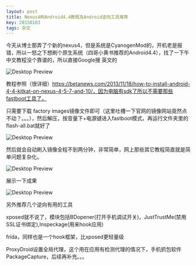 ```yaml
---
layout: post
title: Nexus4刷Android4.4教程及Android逆向工具推荐
key: 20150103
tags: 杂文
---
```

今天从博士那弄了个新的nexus4，但是系统是CyanogenMod的，开机老是报错，所以一怒之下想刷个原生系统（四哥小黄书推荐的Android4.4），找了一下午中文教程没个靠谱的，所以直接Google搜
英文的

![Desktop Preview](https://raw.githubusercontent.com/la0s/la0s.github.io/master/screenshots/20180515.1.png)

教程参照（很详细）https://betanews.com/2013/11/18/how-to-install-android-4-4-kitkat-on-nexus-4-5-7-and-10/，因为电脑有sdk了所以不需要那些fastboot工具了，

只需要下载 factory images镜像文件即可（这里吐槽一下官网的镜像网站竟然点不动？。。。），然后解压，按音量下+电源键进入fastboot模式，再运行文件夹里的flash-all.bat就好了

![Desktop Preview](https://raw.githubusercontent.com/la0s/la0s.github.io/master/screenshots/20180515.2.png)

然后就会自动刷入镜像全程不到两分钟，非常简单，网上那些其它教程简直就是简单问题复杂化。

![Desktop Preview](https://raw.githubusercontent.com/la0s/la0s.github.io/master/screenshots/20180515.3.png)

展示一下成果

![Desktop Preview](https://raw.githubusercontent.com/la0s/la0s.github.io/master/screenshots/20180515.4.png)

另外推荐几个逆向有用的工具

xposed就不说了，模块包括BDopener(打开手机调试开关)，JustTrustMe(禁用SSL证书绑定),Inspeckage(用来hook应用)

frida，同样也是一个hook框架，比xposed更轻量级

ProxyDroid设置全局代理，这个用在应用有检测代理的情况下，手机抓包软件PackageCapture，后续再补充。。。

